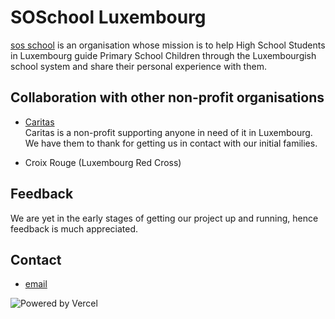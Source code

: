 # SOSchool Luxembourg

[sos school](https://www.sos-school.org) is an organisation whose mission is to help High School Students in Luxembourg guide Primary School Children through the Luxembourgish school system and share their personal experience with them.

## Collaboration with other non-profit organisations

- [Caritas](https://www.caritas.lu)\
Caritas is a non-profit supporting anyone in need of it in Luxembourg. We have them to thank for getting us in contact with our initial families.

- Croix Rouge (Luxembourg Red Cross)

## Feedback

We are yet in the early stages of getting our project up and running, hence feedback is much appreciated.

## Contact

- [email](mailto:soschool@protonmail.com)


![Powered by Vercel](https://sos-school.org/images/vercel.svg)

